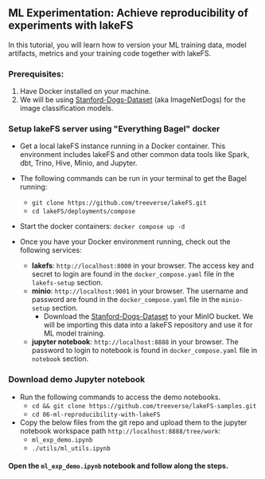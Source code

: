 
## ML Experimentation: Achieve reproducibility of experiments with lakeFS

In this tutorial, you will learn how to version your ML training data, model artifacts, metrics and  your training code together with lakeFS. 

### Prerequisites:
1. Have Docker installed on your machine.
2. We will be using [Stanford-Dogs-Dataset](http://vision.stanford.edu/aditya86/ImageNetDogs/) (aka ImageNetDogs) for the image classification models. 

### Setup lakeFS server using "Everything Bagel" docker
* Get a local lakeFS instance running in a Docker container. This environment includes lakeFS and other common data tools like Spark, dbt, Trino, Hive, Minio, and Jupyter. 
* The following commands can be run in your terminal to get the Bagel running:
  * `git clone https://github.com/treeverse/lakeFS.git`
  * `cd lakeFS/deployments/compose`


* Start the docker containers: `docker compose up -d`
* Once you have your Docker environment running, check out the following services:
  * **lakefs**:
    `http://localhost:8000` in your browser. The access key and secret to login are found in the `docker_compose.yaml` file in the `lakefs-setup` section.
  * **minio**:
    `http://localhost:9001` in your browser. The username and password are found in the `docker_compose.yaml` file in the `minio-setup` section.
    * Download the [Stanford-Dogs-Dataset](http://vision.stanford.edu/aditya86/ImageNetDogs/) to your MinIO bucket. We will be importing this data into a lakeFS repository and use it for ML model training.
  * **jupyter notebook**:
    `http://localhost:8888` in your browser. The password to login to notebook is found in `docker_compose.yaml` file in `notebook` section.

### Download demo Jupyter notebook
* Run the following commands to access the demo notebooks.  
  * `cd && git clone https://github.com/treeverse/lakeFS-samples.git`
  * `cd 06-ml-reproducibility-with-lakeFS`
* Copy the below files from the git repo and upload them to the jupyter notebook workspace path `http://localhost:8888/tree/work`:
  * `ml_exp_demo.ipynb`
  * `./utils/ml_utils.ipynb`

####  Open the `ml_exp_demo.ipynb` notebook and follow along the steps. 


